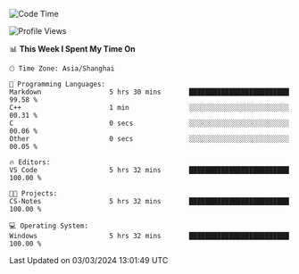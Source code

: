<!--START_SECTION:waka-->
![Code Time](http://img.shields.io/badge/Code%20Time-1%2C520%20hrs%2030%20mins-blue)

![Profile Views](http://img.shields.io/badge/Profile%20Views-0-blue)

📊 **This Week I Spent My Time On** 

```text
🕑︎ Time Zone: Asia/Shanghai

💬 Programming Languages: 
Markdown                 5 hrs 30 mins       █████████████████████████   99.58 % 
C++                      1 min               ░░░░░░░░░░░░░░░░░░░░░░░░░   00.31 % 
C                        0 secs              ░░░░░░░░░░░░░░░░░░░░░░░░░   00.06 % 
Other                    0 secs              ░░░░░░░░░░░░░░░░░░░░░░░░░   00.05 % 

🔥 Editors: 
VS Code                  5 hrs 32 mins       █████████████████████████   100.00 % 

🐱‍💻 Projects: 
CS-Notes                 5 hrs 32 mins       █████████████████████████   100.00 % 

💻 Operating System: 
Windows                  5 hrs 32 mins       █████████████████████████   100.00 % 
```


 Last Updated on 03/03/2024 13:01:49 UTC
<!--END_SECTION:waka-->
